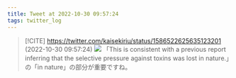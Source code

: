 ```yaml
---
title: Tweet at 2022-10-30 09:57:24
tags: twitter_log
---
```


> [!CITE] https://twitter.com/kaisekiriu/status/1586522625635123201 (2022-10-30 09:57:24)
> ![](https://twitter.com/kaisekiriu/status/1586522625635123201)
> 「This is consistent with a previous report inferring that the selective pressure against toxins was lost in nature.」の「in nature」の部分が重要ですね。
